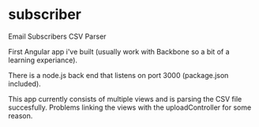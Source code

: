 # subscriber
Email Subscribers CSV Parser

First Angular app i've built (usually work with Backbone so a bit of a learning experiance). 

There is a node.js back end that listens on port 3000 (package.json included).

This app currently consists of multiple views and is parsing the CSV file succesfully. Problems linking the views with the uploadController for some reason.
